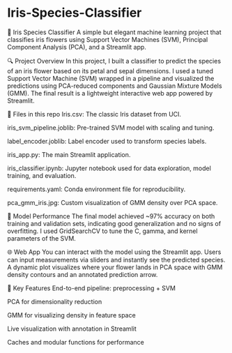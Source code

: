 # Iris-Species-Classifier

🌸 Iris Species Classifier
A simple but elegant machine learning project that classifies iris flowers using Support Vector Machines (SVM), Principal Component Analysis (PCA), and a Streamlit app.

🔍 Project Overview
In this project, I built a classifier to predict the species of an iris flower based on its petal and sepal dimensions. I used a tuned Support Vector Machine (SVM) wrapped in a pipeline and visualized the predictions using PCA-reduced components and Gaussian Mixture Models (GMM). The final result is a lightweight interactive web app powered by Streamlit.

📁 Files in this repo
Iris.csv: The classic Iris dataset from UCI.

iris_svm_pipeline.joblib: Pre-trained SVM model with scaling and tuning.

label_encoder.joblib: Label encoder used to transform species labels.

iris_app.py: The main Streamlit application.

iris_classifier.ipynb: Jupyter notebook used for data exploration, model training, and evaluation.

requirements.yaml: Conda environment file for reproducibility.

pca_gmm_iris.jpg: Custom visualization of GMM density over PCA space.

🧠 Model Performance
The final model achieved ~97% accuracy on both training and validation sets, indicating good generalization and no signs of overfitting.
I used GridSearchCV to tune the C, gamma, and kernel parameters of the SVM.

🌐 Web App
You can interact with the model using the Streamlit app. Users can input measurements via sliders and instantly see the predicted species. A dynamic plot visualizes where your flower lands in PCA space with GMM density contours and an annotated prediction arrow.

📌 Key Features
End-to-end pipeline: preprocessing + SVM

PCA for dimensionality reduction

GMM for visualizing density in feature space

Live visualization with annotation in Streamlit

Caches and modular functions for performance
